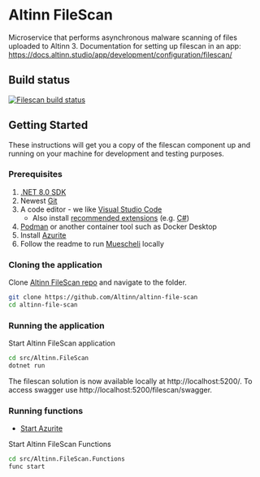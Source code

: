 # Altinn FileScan

Microservice that performs asynchronous malware scanning of files uploaded to Altinn 3.
Documentation for setting up filescan in an app: https://docs.altinn.studio/app/development/configuration/filescan/

## Build status
[![Filescan build status](https://dev.azure.com/brreg/altinn-studio/_apis/build/status/altinn-platform/filescan-master?label=altinn/filescan)](https://dev.azure.com/brreg/altinn-studio/_build/latest?definitionId=405)

## Getting Started

These instructions will get you a copy of the filescan component up and running on your machine for development and testing purposes.

### Prerequisites

1. [.NET 8.0 SDK](https://dotnet.microsoft.com/download/dotnet/8.0)
2. Newest [Git](https://git-scm.com/downloads)
3. A code editor - we like [Visual Studio Code](https://code.visualstudio.com/download)
   - Also install [recommended extensions](https://code.visualstudio.com/docs/editor/extension-marketplace#_workspace-recommended-extensions) (e.g. [C#](https://marketplace.visualstudio.com/items?itemName=ms-dotnettools.csharp))
4. [Podman](https://podman.io/) or another container tool such as Docker Desktop
5. Install [Azurite](https://learn.microsoft.com/en-us/azure/storage/common/storage-use-azurite?tabs=visual-studio%2Cblob-storage#install-azurite)
6. Follow the readme to run [Muescheli](https://github.com/Altinn/muescheli) locally

### Cloning the application

Clone [Altinn FileScan repo](https://github.com/Altinn/altinn-file-scan) and navigate to the folder.

```bash
git clone https://github.com/Altinn/altinn-file-scan
cd altinn-file-scan
```

### Running the application

Start Altinn FileScan application 
```bash
cd src/Altinn.FileScan
dotnet run
```

The filescan solution is now available locally at http://localhost:5200/.
To access swagger use http://localhost:5200/filescan/swagger.

### Running functions

- [Start Azurite](https://learn.microsoft.com/en-us/azure/storage/common/storage-use-azurite?tabs=visual-studio%2Cblob-storage#run-azurite)
  
Start Altinn FileScan Functions
```bash
cd src/Altinn.FileScan.Functions
func start
```